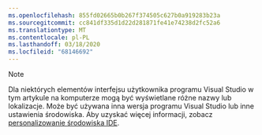 ```yaml
---
ms.openlocfilehash: 855fd02665b0b267f374505c627b0a919283b23a
ms.sourcegitcommit: cc841df335d1d22d281871fe41e74238d2fc52a6
ms.translationtype: MT
ms.contentlocale: pl-PL
ms.lasthandoff: 03/18/2020
ms.locfileid: "68146692"
---
```

> [!NOTE]
> Dla niektórych elementów interfejsu użytkownika programu Visual Studio w tym artykule na komputerze mogą być wyświetlane różne nazwy lub lokalizacje. Może być używana inna wersja programu Visual Studio lub inne ustawienia środowiska. Aby uzyskać więcej informacji, zobacz [personalizowanie środowiska IDE](../../ide/personalizing-the-visual-studio-ide.md).
